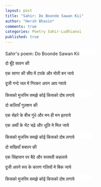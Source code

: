 ```yaml
---
layout: post
title: "Sahir: Do Boonde Sawan Kii"
author: "Hersh Bhasin"
comments: true
categories: Poetry Sahir-Ludhianvi
published: true
---
```


Sahir's poem: Do Boonde Sawan Kii
<img src="../assets/spacer.png" alt="Sahil Ludhianvi" style="width:52px;height:20px;">


दो बूँदे सावन की 

एक सागर की सीप में टपके और मोती बन जाये

दूजी गन्दे जल में गिरकर अपन आप गवाये

किसको मुजरिम समझे कोई किसको दोष लगाये
<img src="../assets/spacer.png" alt="Sahil Ludhianvi" style="width:52px;height:20px;">

दो कलियाँ गुलशन की 

एक सेहरे के बीच गुंधे और मन ही मन इतराये

एक अर्थी के भेंट चढ़े और धूलि मे मिल जाये

किसको मुजरिम समझे कोई किसको दोष लगाये 
<img src="../assets/spacer.png" alt="Sahil Ludhianvi" style="width:52px;height:20px;">

दो सखियाँ बचपन की

एक सिंहासन पर बैठे और रूपमती कहलाये

दूजी अपने रूप के कारण गलियों मे बिक जाये

किसको मुजरिम समझे कोई किसको दोष लगाये
<img src="../assets/spacer.png" alt="Sahil Ludhianvi" style="width:52px;height:20px;">

